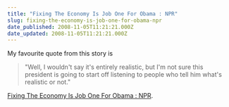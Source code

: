 ```yaml
---
title: "Fixing The Economy Is Job One For Obama : NPR"
slug: fixing-the-economy-is-job-one-for-obama-npr
date_published: 2008-11-05T11:21:21.000Z
date_updated: 2008-11-05T11:21:21.000Z
---
```


My favourite quote from this story is

> "Well, I wouldn't say it's entirely realistic, but I'm not sure this president is going to start off listening to people who tell him what's realistic or not."

[Fixing The Economy Is Job One For Obama : NPR](http://www.npr.org/templates/story/story.php?storyId=96640351).
